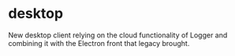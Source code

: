 # desktop
New desktop client relying on the cloud functionality of Logger and combining it with the Electron front that legacy brought.
